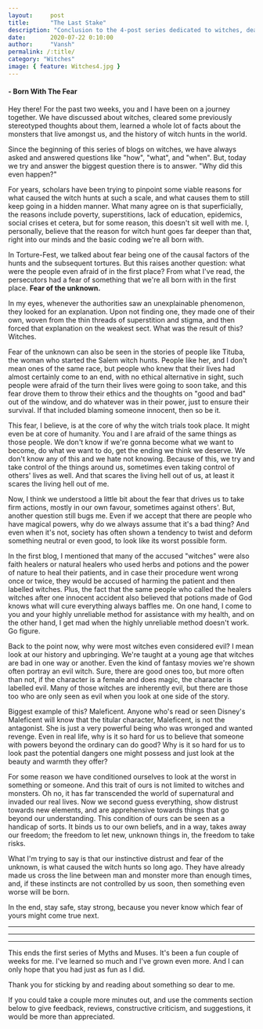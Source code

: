 ```yaml
---
layout:     post
title:      "The Last Stake"
description: "Conclusion to the 4-post series dedicated to witches, dealing only in truth."
date:       2020-07-22 0:10:00
author:     "Vansh"
permalink: /:title/
category: "Witches"
image: { feature: Witches4.jpg }
---
```


#### - Born With The Fear

Hey there! For the past two weeks, you and I have been on a journey together. We have
discussed about witches, cleared some previously stereotyped thoughts about them, learned a
whole lot of facts about the monsters that live amongst us, and the history of witch hunts in the
world.

Since the beginning of this series of blogs on witches, we have always asked and answered
questions like "how", "what", and "when". But, today we try and answer the biggest question there
is to answer. "Why did this even happen?"

For years, scholars have been trying to pinpoint some viable reasons for what caused the
witch hunts at such a scale, and what causes them to still keep going in a hidden manner.
What many agree on is that superficially, the reasons include poverty, superstitions, lack of
education, epidemics, social crises et cetera, but for some reason, this doesn't sit well with me.
I, personally, believe that the reason for witch hunt goes far deeper than that, right into our minds
and the basic coding we're all born with.

In Torture-Fest, we talked about fear being one of the causal factors of the hunts and the
subsequent tortures. But this raises another question: what were the people even afraid of in the
first place? From what I've read, the persecutors had a fear of something that we're all born with
in the first place. __Fear of the unknown.__

In my eyes, whenever the authorities saw an unexplainable phenomenon, they looked for an
explanation. Upon not finding one, they made one of their own, woven from the thin threads of
superstition and stigma, and then forced that explanation on the weakest sect. What was the
result of this? Witches.

Fear of the unknown can also be seen in the stories of people like Tituba, the woman who
started the Salem witch hunts. People like her, and I don't mean ones of the same race, but
people who knew that their lives had almost certainly come to an end, with no ethical alternative
in sight, such people were afraid of the turn their lives were going to soon take, and this fear
drove them to throw their ethics and the thoughts on "good and bad" out of the window, and
do whatever was in their power, just to ensure their survival. If that included blaming someone
innocent, then so be it.

This fear, I believe, is at the core of why the witch trials took place. It might even be at core of
humanity. You and I are afraid of the same things as those people. We don't know if we're gonna
become what we want to become, do what we want to do, get the ending we think we deserve.
We don't know any of this and we hate not knowing. Because of this, we try and take control of
the things around us, sometimes even taking control of others' lives as well. And that scares the
living hell out of us, at least it scares the living hell out of me.

Now, I think we understood a little bit about the fear that drives us to take firm actions, mostly
in our own favour, sometimes against others'. But, another question still bugs me. Even if we
accept that there are people who have magical powers, why do we always assume that it's a
bad thing? And even when it's not, society has often shown a tendency to twist and deform
something neutral or even good, to look like its worst possible form.

In the first blog, I mentioned that many of the accused "witches" were also faith healers or
natural healers who used herbs and potions and the power of nature to heal their patients, and
in case their procedure went wrong once or twice, they would be accused of harming the patient
and then labelled witches. Plus, the fact that the same people who called the healers witches
after one innocent accident also believed that potions made of God knows what will cure
everything always baffles me. On one hand, I come to you and your highly unreliable method for
assistance with my health, and on the other hand, I get mad when the highly unreliable method
doesn't work. Go figure.

Back to the point now, why were most witches even considered evil? I mean look at our history
and upbringing. We're taught at a young age that witches are bad in one way or another. Even the
kind of fantasy movies we're shown often portray an evil witch. Sure, there are good ones too,
but more often than not, if the character is a female and does magic, the character is labelled
evil. Many of those witches are inherently evil, but there are those too who are only seen as evil
when you look at one side of the story.

Biggest example of this? Maleficent. Anyone who's read or seen Disney's Maleficent will know
that the titular character, Maleficent, is not the antagonist. She is just a very powerful being
who was wronged and wanted revenge. Even in real life, why is it so hard for us to believe that
someone with powers beyond the ordinary can do good? Why is it so hard for us to look past
the potential dangers one might possess and just look at the beauty and warmth they offer?

For some reason we have conditioned ourselves to look at the worst in something or someone.
And this trait of ours is not limited to witches and monsters. Oh no, it has far transcended
the world of supernatural and invaded our real lives. Now we second guess everything, show
distrust towards new elements, and are apprehensive towards things that go beyond our
understanding. This condition of ours can be seen as a handicap of sorts. It binds us to our own
beliefs, and in a way, takes away our freedom; the freedom to let new, unknown things in, the
freedom to take risks.

What I'm trying to say is that our instinctive distrust and fear of the unknown, is what caused the
witch hunts so long ago. They have already made us cross the line between man and monster
more than enough times, and, if these instincts are not controlled by us soon, then something
even worse will be born.

In the end, stay safe, stay strong, because you never know which fear of yours might come true
next.

***
***
***

This ends the first series of Myths and Muses. It's been a fun couple of weeks for me. I've
learned so much and I've grown even more. And I can only hope that you had just as fun as I did.

Thank you for sticking by and reading about something so dear to me.

If you could take a couple more minutes out, and use the comments section below to give
feedback, reviews, constructive criticism, and suggestions, it would be more than appreciated.
